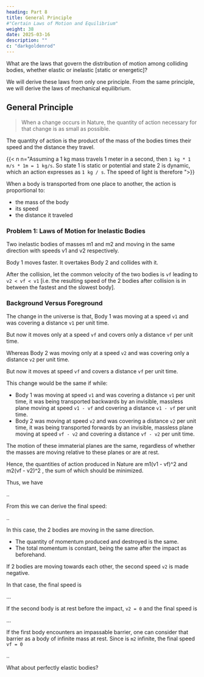 ```yaml
---
heading: Part 8
title: General Principle
#"Certain Laws of Motion and Equilibrium"
weight: 38
date: 2025-03-16
description: ""
c: "darkgoldenrod"
---
```



What are the laws that govern the distribution of motion among colliding bodies, whether elastic or inelastic [static or energetic]?

We will derive these laws from only one principle. From the same principle, we will derive the laws of mechanical equilibrium.


## General Principle

> When a change occurs in Nature, the quantity of action necessary for that change is as small as possible.

The quantity of action is the product of the mass of the bodies times their speed and the distance they travel.

{{< n n="Assuming a 1 kg mass travels 1 meter in a second, then `1 kg * 1 m/s * 1m = 1 kg/s`. So state 1 is static or potential and state 2 is dynamic, which an action expresses as `1 kg / s`. The speed of light is therefore ">}}



When a body is transported from one place to another, the action is proportional to:
- the mass of the body
- its speed
- the distance it traveled

 <!-- over which it is transported. -->

### Problem 1: Laws of Motion for Inelastic Bodies

Two inelastic bodies of masses m1 and m2 and moving in the same direction with speeds v1 and v2 respectively.

Body 1 moves faster. It overtakes Body 2 and collides with it.

After the collision, let the common velocity of the two bodies is `vf` leading to `v2 < vf < v1` [i.e. the resulting speed of the 2 bodies after collision is in between the fastest and the slowest body]. 



### Background Versus Foreground

The change in the universe is that, Body 1 was moving at a speed `v1` and was covering a distance `v1` per unit time.

But now it moves only at a speed `vf` and covers only a distance `vf` per unit time.

Whereas Body 2 was moving only at a speed `v2` and was covering only a distance `v2` per unit time. 

But now it moves at speed `vf` and covers a distance `vf` per unit time.

This change would be the same if while:
- Body 1 was moving at speed `v1` and was covering a distance `v1` per unit time, it was being transported backwards by an invisible, massless plane moving at speed `v1 - vf` and covering a distance `v1 - vf` per unit time.
- Body 2 was moving at speed `v2` and was covering a distance `v2` per unit time, it was being transported forwards by an invisible, massless plane moving at speed `vf - v2` and covering a distance `vf - v2` per unit time.

The motion of these immaterial planes are the same, regardless of whether the masses are moving relative to these planes or are at rest. 

Hence, the quantities of action produced in Nature are m1(v1 - vf)^2 and m2(vf - v2)^2 , the sum of which should be minimized. 


Thus, we have 

..

From this we can derive the final speed:

..

In this case, the 2 bodies are moving in the same direction. 
- The quantity of momentum produced and destroyed is the same.
- The total momentum is constant, being the same after the impact as beforehand. 

If 2 bodies are moving towards each other, the second speed `v2` is made negative.

In that case, the final speed is 

...

If the second body is at rest before the impact, `v2 = 0` and the final speed is

...

If the first body encounters an impassable barrier, one can consider that barrier as a body of infinite mass at rest. Since is `m2` infinite, the final speed `vf = 0`

..


What about perfectly elastic bodies?
